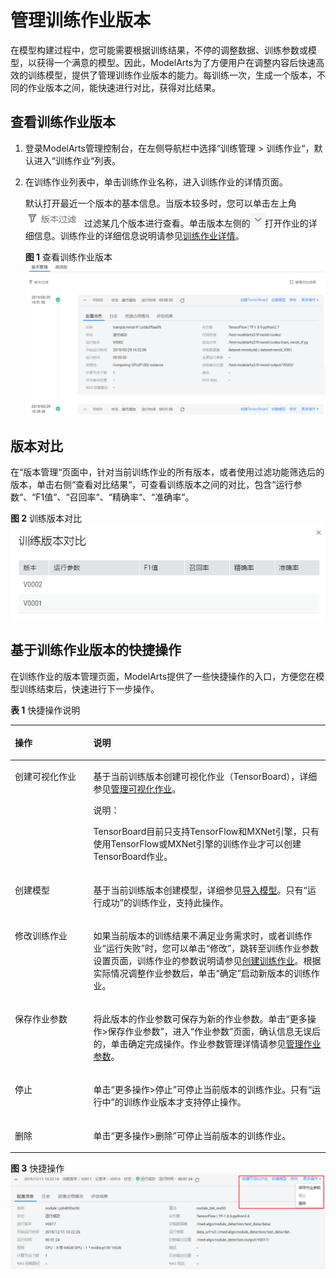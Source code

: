 # 管理训练作业版本<a name="modelarts_23_0047"></a>

在模型构建过程中，您可能需要根据训练结果，不停的调整数据、训练参数或模型，以获得一个满意的模型。因此，ModelArts为了方便用户在调整内容后快速高效的训练模型，提供了管理训练作业版本的能力。每训练一次，生成一个版本，不同的作业版本之间，能快速进行对比，获得对比结果。

## 查看训练作业版本<a name="section103531226161616"></a>

1.  登录ModelArts管理控制台，在左侧导航栏中选择“训练管理 \> 训练作业“，默认进入“训练作业“列表。
2.  在训练作业列表中，单击训练作业名称，进入训练作业的详情页面。

    默认打开最近一个版本的基本信息。当版本较多时，您可以单击左上角![](figures/icon_41.png)过滤某几个版本进行查看。单击版本左侧的![](figures/icon_42.png)打开作业的详细信息。训练作业的详细信息说明请参见[训练作业详情](查看作业详情.md#section15518121114018)。

    **图 1**  查看训练作业版本<a name="fig10473165310583"></a>  
    ![](figures/查看训练作业版本.png "查看训练作业版本")


## 版本对比<a name="section14869153331613"></a>

在“版本管理“页面中，针对当前训练作业的所有版本，或者使用过滤功能筛选后的版本，单击右侧“查看对比结果“，可查看训练版本之间的对比，包含“运行参数“、“F1值“、“召回率“、“精确率“、“准确率“。

**图 2**  训练版本对比<a name="fig192535311527"></a>  
![](figures/训练版本对比.png "训练版本对比")

## 基于训练作业版本的快捷操作<a name="section73041035153113"></a>

在训练作业的版本管理页面，ModelArts提供了一些快捷操作的入口，方便您在模型训练结束后，快速进行下一步操作。

**表 1**  快捷操作说明

<a name="table545322619177"></a>
<table><thead align="left"><tr id="row1445412266175"><th class="cellrowborder" valign="top" width="24.91%" id="mcps1.2.3.1.1"><p id="p9454122621715"><a name="p9454122621715"></a><a name="p9454122621715"></a>操作</p>
</th>
<th class="cellrowborder" valign="top" width="75.09%" id="mcps1.2.3.1.2"><p id="p1445442621713"><a name="p1445442621713"></a><a name="p1445442621713"></a>说明</p>
</th>
</tr>
</thead>
<tbody><tr id="row73661140131711"><td class="cellrowborder" valign="top" width="24.91%" headers="mcps1.2.3.1.1 "><p id="p636714051714"><a name="p636714051714"></a><a name="p636714051714"></a>创建可视化作业</p>
</td>
<td class="cellrowborder" valign="top" width="75.09%" headers="mcps1.2.3.1.2 "><p id="p103673402173"><a name="p103673402173"></a><a name="p103673402173"></a>基于当前训练版本创建可视化作业（TensorBoard），详细参见<a href="管理可视化作业.md">管理可视化作业</a>。</p>
<div class="note" id="note15832238193"><a name="note15832238193"></a><a name="note15832238193"></a><span class="notetitle"> 说明： </span><div class="notebody"><p id="p1183283141913"><a name="p1183283141913"></a><a name="p1183283141913"></a>TensorBoard目前只支持TensorFlow和MXNet引擎，只有使用TensorFlow或MXNet引擎的训练作业才可以创建TensorBoard作业。</p>
</div></div>
</td>
</tr>
<tr id="row104541526111712"><td class="cellrowborder" valign="top" width="24.91%" headers="mcps1.2.3.1.1 "><p id="p204542263176"><a name="p204542263176"></a><a name="p204542263176"></a>创建模型</p>
</td>
<td class="cellrowborder" valign="top" width="75.09%" headers="mcps1.2.3.1.2 "><p id="p645512262173"><a name="p645512262173"></a><a name="p645512262173"></a>基于当前训练版本创建模型，详细参见<a href="导入模型.md">导入模型</a>。只有<span class="parmname" id="parmname64509335716"><a name="parmname64509335716"></a><a name="parmname64509335716"></a>“运行成功”</span>的训练作业，支持此操作。</p>
</td>
</tr>
<tr id="row645562681714"><td class="cellrowborder" valign="top" width="24.91%" headers="mcps1.2.3.1.1 "><p id="p74556269176"><a name="p74556269176"></a><a name="p74556269176"></a>修改训练作业</p>
</td>
<td class="cellrowborder" valign="top" width="75.09%" headers="mcps1.2.3.1.2 "><p id="p7455132617172"><a name="p7455132617172"></a><a name="p7455132617172"></a>如果当前版本的训练结果不满足业务需求时，或者训练作业<span class="parmname" id="parmname17406852099"><a name="parmname17406852099"></a><a name="parmname17406852099"></a>“运行失败”</span>时，您可以单击<span class="uicontrol" id="uicontrol10291759688"><a name="uicontrol10291759688"></a><a name="uicontrol10291759688"></a>“修改”</span>，跳转至训练作业参数设置页面，训练作业的参数说明请参见<a href="创建训练作业.md">创建训练作业</a>。根据实际情况调整作业参数后，单击<span class="uicontrol" id="uicontrol20310195413813"><a name="uicontrol20310195413813"></a><a name="uicontrol20310195413813"></a>“确定”</span>启动新版本的训练作业。</p>
</td>
</tr>
<tr id="row445582610170"><td class="cellrowborder" valign="top" width="24.91%" headers="mcps1.2.3.1.1 "><p id="p14455102619173"><a name="p14455102619173"></a><a name="p14455102619173"></a>保存作业参数</p>
</td>
<td class="cellrowborder" valign="top" width="75.09%" headers="mcps1.2.3.1.2 "><p id="p745532617177"><a name="p745532617177"></a><a name="p745532617177"></a>将此版本的作业参数可保存为新的作业参数。单击<span class="uicontrol" id="uicontrol1233813549217"><a name="uicontrol1233813549217"></a><a name="uicontrol1233813549217"></a>“更多操作&gt;保存作业参数”</span>，进入<span class="wintitle" id="wintitle187731359132116"><a name="wintitle187731359132116"></a><a name="wintitle187731359132116"></a>“作业参数”</span>页面，确认信息无误后的，单击确定完成操作。作业参数管理详情请参见<a href="管理作业参数.md">管理作业参数</a>。</p>
</td>
</tr>
<tr id="row134551626201712"><td class="cellrowborder" valign="top" width="24.91%" headers="mcps1.2.3.1.1 "><p id="p445592613172"><a name="p445592613172"></a><a name="p445592613172"></a>停止</p>
</td>
<td class="cellrowborder" valign="top" width="75.09%" headers="mcps1.2.3.1.2 "><p id="p124551426111714"><a name="p124551426111714"></a><a name="p124551426111714"></a>单击<span class="uicontrol" id="uicontrol10412142415224"><a name="uicontrol10412142415224"></a><a name="uicontrol10412142415224"></a>“更多操作&gt;停止”</span>可停止当前版本的训练作业。只有<span class="parmname" id="parmname1476034662214"><a name="parmname1476034662214"></a><a name="parmname1476034662214"></a>“运行中”</span>的训练作业版本才支持停止操作。</p>
</td>
</tr>
<tr id="row1845582617173"><td class="cellrowborder" valign="top" width="24.91%" headers="mcps1.2.3.1.1 "><p id="p94551426141718"><a name="p94551426141718"></a><a name="p94551426141718"></a>删除</p>
</td>
<td class="cellrowborder" valign="top" width="75.09%" headers="mcps1.2.3.1.2 "><p id="p0455226131711"><a name="p0455226131711"></a><a name="p0455226131711"></a>单击<span class="uicontrol" id="uicontrol614513535229"><a name="uicontrol614513535229"></a><a name="uicontrol614513535229"></a>“更多操作&gt;删除”</span>可停止当前版本的训练作业。</p>
</td>
</tr>
</tbody>
</table>

**图 3**  快捷操作<a name="fig1695443151318"></a>  
![](figures/快捷操作.png "快捷操作")

